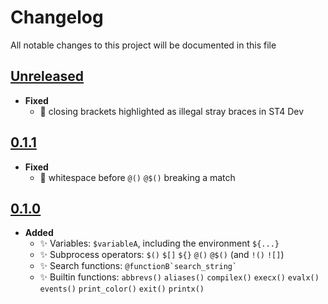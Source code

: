# Changelog
All notable changes to this project will be documented in this file

[unreleased]: https://github.com/eugenesvk/sublime-xonsh/compare/0.1.1...HEAD
## [Unreleased]
  <!-- - __Added__ -->
  <!--   + :sparkles:  -->
  <!-- - __Changed__ -->
  <!--   +  -->
  <!-- - __Fixed__ -->
  <!--   + :lady_beetle:  -->
  <!-- - __Deprecated__ -->
  <!--   + :poop:  -->
  <!-- - __Removed__ -->
  <!--   + :wastebasket:  -->
  <!-- - __Security__ -->
  <!--   + :lock:  -->

  - __Fixed__
    + :lady_beetle: closing brackets highlighted as illegal stray braces in ST4 Dev

[0.1.1]: https://github.com/eugenesvk/sublime-xonsh/releases/tag/0.1.1
## [0.1.1]
  - __Fixed__
    + :lady_beetle: whitespace before `@()` `@$()` breaking a match

[0.1.0]: https://github.com/eugenesvk/sublime-xonsh/releases/tag/0.1.0
## [0.1.0]
  - __Added__
    + :sparkles: Variables: `$variableA`, including the environment `${...}`
    + :sparkles: Subprocess operators: `$()` `$[]` `${}` `@()` `@$()` (and `!()` `![]`)
    + :sparkles: Search functions: `` @functionB`search_string` ``
    + :sparkles: Builtin functions: `abbrevs()` `aliases()` `compilex()` `execx()` `evalx()` `events()` `print_color()` `exit()` `printx()`
